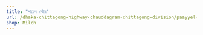 ```yaml
---
title: "পায়েল স্টোর"
url: /dhaka-chittagong-highway-chauddagram-chittagong-division/paayyel-sttor/
shop: Milch
---
```

